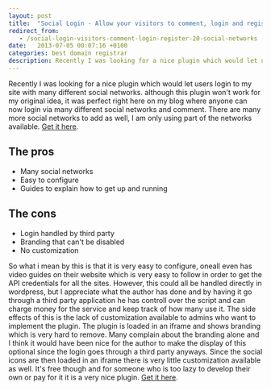 ```yaml
---
layout: post
title:  "Social Login - Allow your visitors to comment, login and register with 20+ social networks"
redirect_from:
   - /social-login-visitors-comment-login-register-20-social-networks
date:   2013-07-05 00:07:16 +0100
categories: best domain registrar
description: Recently I was looking for a nice plugin which would let users login to my site with many different social networks. although this plugin won't work for my original idea, it was perfect right here on
---
```


Recently I was looking for a nice plugin which would let users login to my site with many different social networks. although this plugin won't work for my original idea, it was perfect right here on my blog where anyone can now login via many different social networks and comment. There are many more social networks to add as well, I am only using part of the networks available. [Get it here](http://wordpress.org/plugins/oa-social-login/ "Wordpress Social Login").

The pros
--------

- Many social networks
- Easy to configure
- Guides to explain how to get up and running

The cons
--------

- Login handled by third party
- Branding that can't be disabled
- No customization
 
 So what i mean by this is that it is very easy to configure, oneall even has video guides on their website which is very easy to follow in order to get the API credentials for all the sites. However, this could all be handled directly in wordpress, but I appreciate what the author has done and by having it go through a third party application he has controll over the script and can charge money for the service and keep track of how many use it. The side effects of this is the lack of customization available to admins who want to implement the plugin. The plugin is loaded in an iframe and shows branding which is very hard to remove. Many complain about the branding alone and I think it would have been nice for the author to make the display of this optional since the login goes through a third party anyways. Since the social icons are then loaded in an iframe there is very little customization available as well. It's free though and for someone who is too lazy to develop their own or pay for it it is a very nice plugin. [Get it here](http://wordpress.org/plugins/oa-social-login/ "Wordpress Social Login").